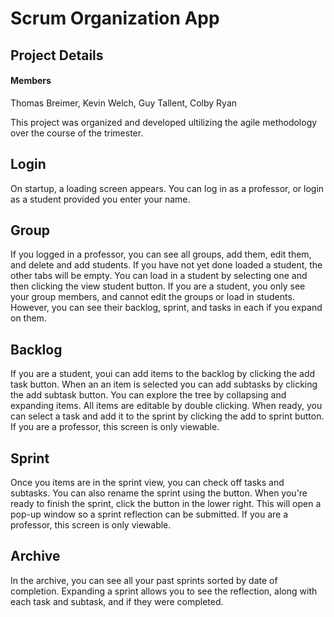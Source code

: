 # Scrum Organization App

## Project Details

#### Members
Thomas Breimer, Kevin Welch, Guy Tallent, Colby Ryan

This project was organized and developed ultilizing the agile methodology over the course of the trimester. 

## Login

On startup, a loading screen appears. You can log in as a professor, or login as a student provided you enter your name.

## Group

If you logged in a professor, you can see all groups, add them, edit them, and delete and add students. If you have not yet done loaded a student, the other tabs will be empty. You can load in a student by selecting one and then clicking the view student button. If you are a student, you only see your group members, and cannot edit the groups or load in students. However, you can see their backlog, sprint, and tasks in each if you expand on them. 

## Backlog

If you are a student, youi can add items to the backlog by clicking the add task button. When an an item is selected you can add subtasks by clicking the add subtask button. You can explore the tree by collapsing and expanding items. All items are editable by double clicking. When ready, you can select a task and add it to the sprint by clicking the add to sprint button. If you are a professor, this screen is only viewable.

## Sprint

Once you items are in the sprint view, you can check off tasks and subtasks. You can also rename the sprint using the button. When you're ready to finish the sprint, click the button in the lower right. This will open a pop-up window so a sprint reflection can be submitted. If you are a professor, this screen is only viewable.

## Archive

In the archive, you can see all your past sprints sorted by date of completion. Expanding a sprint allows you to see the reflection, along with each task and subtask, and if they were completed.
